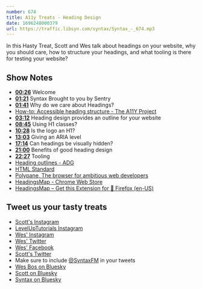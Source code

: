```yaml
---
number: 674
title: A11y Treats - Heading Design
date: 1696248000379
url: https://traffic.libsyn.com/syntax/Syntax_-_674.mp3
---
```


In this Hasty Treat, Scott and Wes talk about headings on your website, why you should care, how to structure your headings, and what tooling is there for testing your website?

## Show Notes

- **[00:26](#t=00:26)** Welcome
- **[01:21](#t=01:21)** Syntax Brought to you by Sentry
- **[01:41](#t=01:41)** Why do we care about Headings?
- [How-to: Accessible heading structure - The A11Y Project](https://www.a11yproject.com/posts/how-to-accessible-heading-structure/)
- **[03:12](#t=03:12)** Heading design provides an outline for your website
- **[08:45](#t=08:45)** Using H1 classes?
- **[10:28](#t=10:28)** Is the logo an H1?
- **[13:03](#t=13:03)** Giving an ARIA level
- **[17:14](#t=17:14)** Can headings be visually hidden?
- **[21:00](#t=21:00)** Benefits of good heading design
- **[22:27](#t=22:27)** Tooling
- [Heading outlines - ADG](https://www.accessibility-developer-guide.com/examples/headings/)
- [HTML Standard](https://html.spec.whatwg.org/multipage/sections.html#the-h1,-h2,-h3,-h4,-h5,-and-h6-elements)
- [Polypane, The browser for ambitious web developers](https://polypane.app/)
- [HeadingsMap - Chrome Web Store](https://chrome.google.com/webstore/detail/headingsmap/flbjommegcjonpdmenkdiocclhjacmbi)
- [HeadingsMap – Get this Extension for 🦊 Firefox (en-US)](https://addons.mozilla.org/en-US/firefox/addon/headingsmap/)

## Tweet us your tasty treats

- [Scott's Instagram](https://www.instagram.com/stolinski/)
- [LevelUpTutorials Instagram](https://www.instagram.com/LevelUpTutorials/)
- [Wes' Instagram](https://www.instagram.com/wesbos/)
- [Wes' Twitter](https://twitter.com/wesbos)
- [Wes' Facebook](https://www.facebook.com/wesbos.developer)
- [Scott's Twitter](https://twitter.com/stolinski)
- Make sure to include [@SyntaxFM](https://twitter.com/SyntaxFM) in your tweets
- [Wes Bos on Bluesky](https://bsky.app/profile/wesbos.com)
- [Scott on Bluesky](https://bsky.app/profile/tolin.ski)
- [Syntax on Bluesky](https://bsky.app/profile/syntax.fm)
